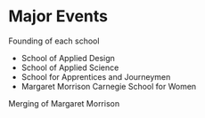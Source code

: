 # Major Events


Founding of each school
- School of Applied Design
- School of Applied Science
- School for Apprentices and Journeymen
- Margaret Morrison Carnegie School for Women

Merging of Margaret Morrison




